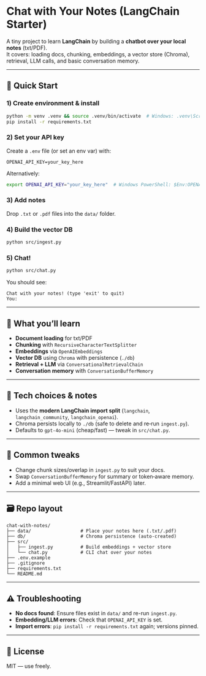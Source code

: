 # Chat with Your Notes (LangChain Starter)

A tiny project to learn **LangChain** by building a **chatbot over your local notes** (txt/PDF).  
It covers: loading docs, chunking, embeddings, a vector store (Chroma), retrieval, LLM calls, and basic conversation memory.

---

## 🚀 Quick Start

### 1) Create environment & install
```bash
python -m venv .venv && source .venv/bin/activate  # Windows: .venv\Scripts\activate
pip install -r requirements.txt
```

### 2) Set your API key
Create a `.env` file (or set an env var) with:
```
OPENAI_API_KEY=your_key_here
```
Alternatively:
```bash
export OPENAI_API_KEY="your_key_here"  # Windows PowerShell: $Env:OPENAI_API_KEY="your_key_here"
```

### 3) Add notes
Drop `.txt` or `.pdf` files into the `data/` folder.

### 4) Build the vector DB
```bash
python src/ingest.py
```

### 5) Chat!
```bash
python src/chat.py
```

You should see:
```
Chat with your notes! (type 'exit' to quit)
You:
```

---

## 🧠 What you’ll learn
- **Document loading** for txt/PDF
- **Chunking** with `RecursiveCharacterTextSplitter`
- **Embeddings** via `OpenAIEmbeddings`
- **Vector DB** using `Chroma` with persistence (`./db`)
- **Retrieval + LLM** via `ConversationalRetrievalChain`
- **Conversation memory** with `ConversationBufferMemory`

---

## 🧩 Tech choices & notes
- Uses the **modern LangChain import split** (`langchain`, `langchain_community`, `langchain_openai`).
- Chroma persists locally to `./db` (safe to delete and re‑run `ingest.py`).
- Defaults to `gpt-4o-mini` (cheap/fast) — tweak in `src/chat.py`.

---

## 🔧 Common tweaks
- Change chunk sizes/overlap in `ingest.py` to suit your docs.
- Swap `ConversationBufferMemory` for summary or token‑aware memory.
- Add a minimal web UI (e.g., Streamlit/FastAPI) later.

---

## 🗃 Repo layout
```
chat-with-notes/
├── data/                  # Place your notes here (.txt/.pdf)
├── db/                    # Chroma persistence (auto-created)
├── src/
│   ├── ingest.py          # Build embeddings + vector store
│   └── chat.py            # CLI chat over your notes
├── .env.example
├── .gitignore
├── requirements.txt
└── README.md
```

---

## ⚠️ Troubleshooting
- **No docs found**: Ensure files exist in `data/` and re-run `ingest.py`.
- **Embedding/LLM errors**: Check that `OPENAI_API_KEY` is set.
- **Import errors**: `pip install -r requirements.txt` again; versions pinned.

---

## 📝 License
MIT — use freely.
